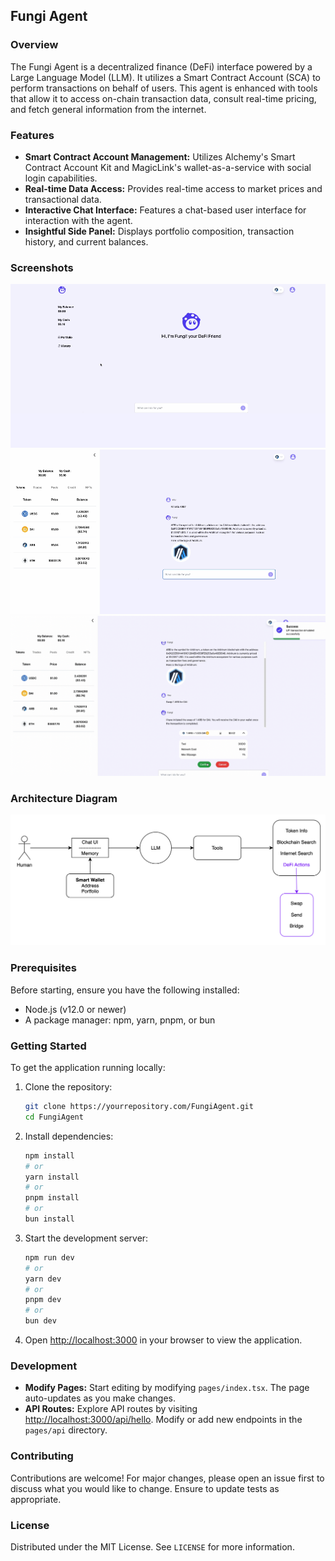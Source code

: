 ## Fungi Agent

### Overview
The Fungi Agent is a decentralized finance (DeFi) interface powered by a Large Language Model (LLM). It utilizes a Smart Contract Account (SCA) to perform transactions on behalf of users. This agent is enhanced with tools that allow it to access on-chain transaction data, consult real-time pricing, and fetch general information from the internet.

### Features
- **Smart Contract Account Management:** Utilizes Alchemy's Smart Contract Account Kit and MagicLink's wallet-as-a-service with social login capabilities.
- **Real-time Data Access:** Provides real-time access to market prices and transactional data.
- **Interactive Chat Interface:** Features a chat-based user interface for interaction with the agent.
- **Insightful Side Panel:** Displays portfolio composition, transaction history, and current balances.

### Screenshots
![Fungi Agent](public/readme/FungiAgentSS0.png?raw=true "Fungi Agent Interface")
![Fungi Agent Transaction](public/readme/FungiAgentSS1.png?raw=true "Transaction History")
![Fungi Agent Balance](public/readme/FungiAgentSS2.png?raw=true "Portfolio Balance")

### Architecture Diagram
![Fungi Agent Architecture](public/readme/FungiAgentDiagram.png?raw=true "System Architecture")

### Prerequisites
Before starting, ensure you have the following installed:
- Node.js (v12.0 or newer)
- A package manager: npm, yarn, pnpm, or bun

### Getting Started
To get the application running locally:

1. Clone the repository:
   ```bash
   git clone https://yourrepository.com/FungiAgent.git
   cd FungiAgent
   ```

2. Install dependencies:
   ```bash
   npm install
   # or
   yarn install
   # or
   pnpm install
   # or
   bun install
   ```

3. Start the development server:
   ```bash
   npm run dev
   # or
   yarn dev
   # or
   pnpm dev
   # or
   bun dev
   ```

4. Open [http://localhost:3000](http://localhost:3000) in your browser to view the application.

### Development
- **Modify Pages:** Start editing by modifying `pages/index.tsx`. The page auto-updates as you make changes.
- **API Routes:** Explore API routes by visiting [http://localhost:3000/api/hello](http://localhost:3000/api/hello). Modify or add new endpoints in the `pages/api` directory.

### Contributing
Contributions are welcome! For major changes, please open an issue first to discuss what you would like to change. Ensure to update tests as appropriate.

### License
Distributed under the MIT License. See `LICENSE` for more information.
